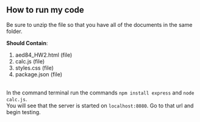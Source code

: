 ## How to run my code
Be sure to unzip the file so that you have all of the documents in the same folder.

**Should Contain**:
1. aed84_HW2.html (file)
1. calc.js (file)
1. styles.css (file)
1. package.json (file)

</br>In the command terminal run the commands `npm install express` and `node calc.js`.
</br>You will see that the server is started on `localhost:8080`. Go to that url and begin testing.
